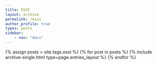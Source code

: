 ```yaml
---
title: ESXI
layout: archive
permalink: /esxi
author_profile: true
types: posts
sidebar:
    - nav: "docs"
---
```


{% assign posts = site.tags.esxi %}
{% for post in posts %}
    {% include archive-single.html type=page.entries_layout %}
{% endfor %}